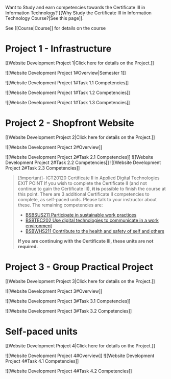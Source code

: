 Want to Study and earn competencies towards the Certificate III in Information Technology? [[Why Study the Certificate III in Information Technology Course?|See this page]].


See [[Course|Course]] for details on the course


 
# Project 1 - Infrastructure

[[Website Development Project 1|Click here for details on the Project.]]

![[Website Development Project 1#Overview|Semester 1]]

![[Website Development Project 1#Task 1.1 Competencies]]

![[Website Development Project 1#Task 1.2 Competencies]]

![[Website Development Project 1#Task 1.3 Competencies]]

# Project 2 - Shopfront Website


[[Website Development Project 2|Click here for details on the Project.]]

![[Website Development Project 2#Overview]]

![[Website Development Project 2#Task 2.1 Competencies]]
![[Website Development Project 2#Task 2.2 Competencies]]
![[Website Development Project 2#Task 2.3 Competencies]]



> [!important]- ICT20120 Certificate II in Applied Digital Technologies EXIT POINT
> If you wish to complete the Certificate II (and not continue to gain the Certificate III), **it is** possible to finish the course at this point. 
> There are 3 additional Certificate II competencies to complete, as self-paced units. Please talk to your instructor about these.
> The remaining competencies are:
> - [BSBSUS211	Participate in sustainable work practices](https://training.gov.au/training/details/BSBSUS211/unitdetails)
> - [BSBTEC202 Use digital technologies to communicate in a work environment](https://training.gov.au/training/details/bsbtec202/unitdetails)
> - [BSBWHS211 Contribute to the health and safety of self and others](https://training.gov.au/training/details/BSBWHS211/unitdetails)
>
>**If you are continuing with the Certificate III, these units are not required.**


# Project 3 - Group Practical Project

[[Website Development Project 3|Click here for details on the Project.]]

![[Website Development Project 3#Overview]]

![[Website Development Project 3#Task 3.1 Competencies]]

![[Website Development Project 3#Task 3.2 Competencies]]



# Self-paced units

[[Website Development Project 4|Click here for details on the Project.]]

![[Website Development Project 4#Overview]]
![[Website Development Project 4#Task 4.1 Competencies]]

![[Website Development Project 4#Task 4.2 Competencies]]